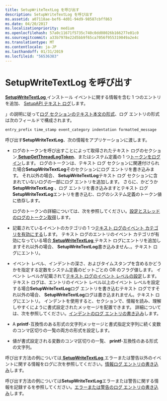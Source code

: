 ```yaml
---
title: SetupWriteTextLog を呼び出す
description: SetupWriteTextLog を呼び出す
ms.assetid: a07118ae-bef6-4d01-94d9-98587cbff863
ms.date: 04/20/2017
ms.localizationpriority: medium
ms.openlocfilehash: 57a0c11671f5735c740c0dd08026b166277e01c0
ms.sourcegitcommit: a33b7978e22d5bb9f65ca7056f955319049a2e4c
ms.translationtype: MT
ms.contentlocale: ja-JP
ms.lasthandoff: 01/31/2019
ms.locfileid: "56536383"
---
```

# <a name="calling-setupwritetextlog"></a>SetupWriteTextLog を呼び出す


[**SetupWriteTextLog** ](https://msdn.microsoft.com/library/windows/hardware/ff552218)インストール イベントに関する情報を含む 1 つのエントリを追加、 [SetupAPI テキスト ログ](setupapi-text-logs.md)します。

」の説明に従って[ログ セクションのテキスト本文の形式](format-of-a-text-log-section-body.md)、ログ エントリの形式は次のフィールドで構成されます。

```cpp
entry_prefix time_stamp event_category indentation formatted_message
```

呼び出す**SetupWriteTextLog**、次の情報をアプリケーションに渡します。

-   ログのトークンを呼び出すことによって取得されたテキスト ログのセクション[ **SetupGetThreadLogToken**](https://msdn.microsoft.com/library/windows/hardware/ff552211)、またはシステム定義の 1 つ[トークンをログイン](log-tokens.md)します。 ログのトークンは、テキスト ログ セクションに関連付けられた場合**SetupWriteTextLog**そのセクションにログ エントリを書き込みます。 それ以外の場合、 **SetupWriteTextLog**テキスト ログ セクションに含まれていないログの一部にログ エントリを追加します。 さらに、かどうか**SetupWriteTextLog** 、ログ エントリを書き込みますとテキスト ログ**SetupWriteTextLog**エントリを書き込む、ログのシステム定義のトークン値に依存します。

    ログのトークンの詳細については、次を参照してください。[設定とスレッドのログのトークン取得](setting-and-getting-a-log-token-for-a-thread.md)します。

-   記載されているイベントのカテゴリの 1 つ[テキスト ログのイベント カテゴリを有効にする](enabling-event-categories-for-a-text-log.md)します。 テキスト ログのエントリのイベント カテゴリが有効になっている場合[ **SetupWriteTextLog** ](https://msdn.microsoft.com/library/windows/hardware/ff552218)テキスト ログにエントリを追加しますそれ以外の場合、 **SetupWriteTextLog**書き込みません、。テキスト ログにエントリ。

-   イベント レベル、インデントの深さ、およびタイムスタンプを含めるかどうかを指定する定数をシステム定義のビットごとの OR のフラグ値します。 イベント レベルが記載されて[テキスト ログのイベント レベルの設定](setting-the-event-level-for-a-text-log.md)します。 テキスト ログは、エントリのイベント レベル以上のイベント レベルを設定する場合**SetupWriteTextLog**ログ エントリを書き込むテキスト ログですそれ以外の場合、 **SetupWriteTextLog**ログは書き込まれません。テキスト ログにエントリ。 インデントを使用すると、セクションで、情報を読み、理解しやすくにように書式設定されたメッセージを配置できます。 詳細については、次を参照してください。[インデントのログ エントリの書き込み](writing-indented-log-entries.md)します。

-   A **printf**-互換性のある形式の文字列メッセージと書式指定文字列に続く変数のコンマ区切りの一覧の両方の形式を設定します。

-   値が書式設定される変数のコンマ区切りの一覧、 **printf**-互換性のある形式の文字列。

呼び出す方法の例については[ **SetupWriteTextLog** ](https://msdn.microsoft.com/library/windows/hardware/ff552218)エラーまたは警告以外のイベントに関する情報をログに次を参照してください。[情報ログ エントリの書き込み](writing-an-information-log-entry.md)します。

呼び出す方法の例については**SetupWriteTextLog**エラーまたは警告に関する情報を記録するを参照してください。[エラーまたは警告のログ エントリの書き込み](writing-an-error-or-warning-log-entry.md)します。

 

 





